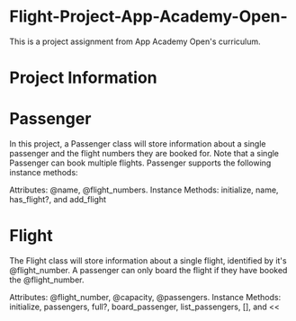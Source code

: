 # Flight-Project-App-Academy-Open-
This is a project assignment from App Academy Open's curriculum.

# Project Information
# Passenger
In this project, a Passenger class will store information about a single passenger and the flight numbers they are booked for. Note that a single Passenger can book multiple flights. Passenger supports the following instance methods:

Attributes: @name, @flight_numbers.
Instance Methods: initialize, name, has_flight?, and add_flight

# Flight
The Flight class will store information about a single flight, identified by it's @flight_number. A passenger can only board the flight if they have booked the @flight_number.

Attributes: @flight_number, @capacity, @passengers. 
Instance Methods: initialize, passengers, full?, board_passenger, list_passengers, [], and <<


